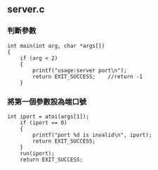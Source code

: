 ## server.c

### 判斷參數

```
int main(int arg, char *args[])
{
	if (arg < 2)
	{
		printf("usage:server port\n");
		return EXIT_SUCCESS;    //return -1
	}
```

### 將第一個參數設為端口號

```
int iport = atoi(args[1]);
	if (iport == 0)
	{
		printf("port %d is invalid\n", iport);
		return EXIT_SUCCESS;
	}
	run(iport);
	return EXIT_SUCCESS;
```